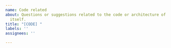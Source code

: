 ```yaml
---
name: Code related
about: Questions or suggestions related to the code or architecture of `fossa-cli`
  itself.
title: "[CODE] "
labels: ''
assignees: ''

---
```


<!--
Code related issues are those that are asking questions or making suggestions about the code or architecture of the CLI. Conceptually, these issues are related to pull requests, in that the subject of the issue is some section of the `fossa-cli` code base.

The question or commentary itself is free form; feel free to word this however you'd like!
-->
